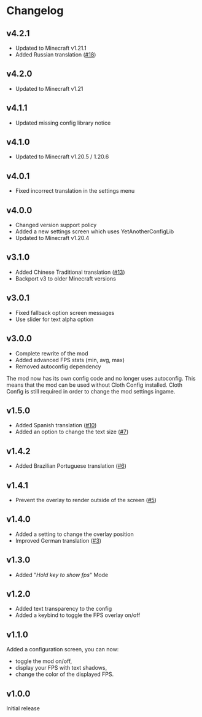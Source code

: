 # Changelog

## v4.2.1

* Updated to Minecraft v1.21.1
* Added Russian translation ([#18](https://github.com/Grayray75/FPS-Display/pull/18))

## v4.2.0

* Updated to Minecraft v1.21

## v4.1.1

* Updated missing config library notice

## v4.1.0

* Updated to Minecraft v1.20.5 / 1.20.6

## v4.0.1

* Fixed incorrect translation in the settings menu

## v4.0.0

* Changed version support policy
* Added a new settings screen which uses YetAnotherConfigLib
* Updated to Minecraft v1.20.4


## v3.1.0

* Added Chinese Traditional translation ([#13](https://github.com/Grayray75/FPS-Display/pull/13))
* Backport v3 to older Minecraft versions

## v3.0.1

* Fixed fallback option screen messages
* Use slider for text alpha option

## v3.0.0

* Complete rewrite of the mod
* Added advanced FPS stats (min, avg, max)
* Removed autoconfig dependency

The mod now has its own config code and no longer uses autoconfig.
This means that the mod can be used without Cloth Config installed.
Cloth Config is still required in order to change the mod settings ingame.


## v1.5.0

* Added Spanish translation ([#10](https://github.com/Grayray75/FPS-Display/pull/10))
* Added an option to change the text size ([#7](https://github.com/Grayray75/FPS-Display/issues/7))

## v1.4.2

* Added Brazilian Portuguese translation ([#6](https://github.com/Grayray75/FPS-Display/pull/6))

## v1.4.1

* Prevent the overlay to render outside of the screen ([#5](https://github.com/Grayray75/FPS-Display/pull/5))

## v1.4.0

* Added a setting to change the overlay position
* Improved German translation ([#3](https://github.com/Grayray75/FPS-Display/pull/3))

## v1.3.0

* Added "*Hold key to show fps*" Mode

## v1.2.0

* Added text transparency to the config
* Added a keybind to toggle the FPS overlay on/off

## v1.1.0

Added a configuration screen, you can now:
* toggle the mod on/off,
* display your FPS with text shadows,
* change the color of the displayed FPS.

## v1.0.0

Initial release
